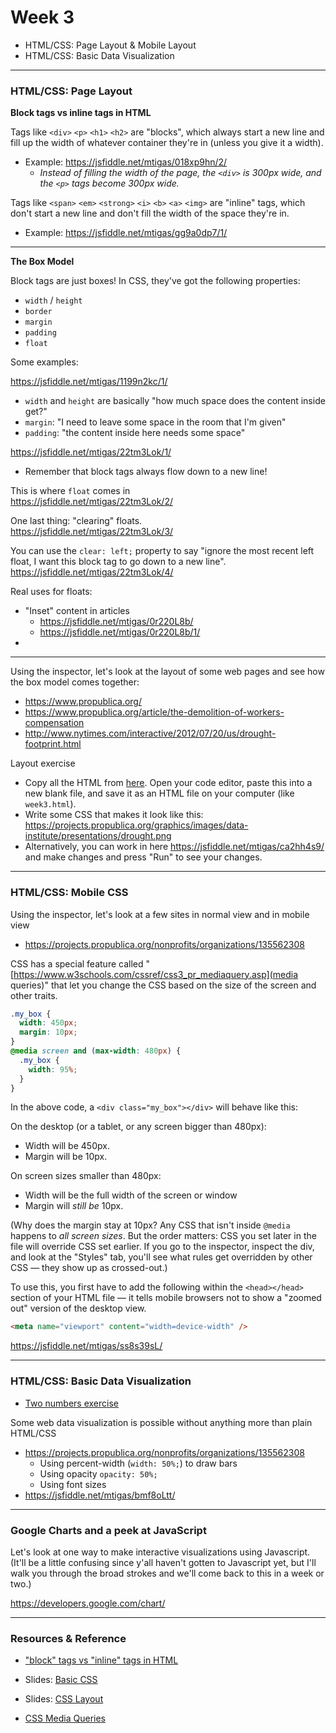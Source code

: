 # Week 3

* HTML/CSS: Page Layout & Mobile Layout
* HTML/CSS: Basic Data Visualization

---

### HTML/CSS: Page Layout

**Block tags vs inline tags in HTML**

Tags like `<div>` `<p>` `<h1>` `<h2>` are "blocks", which always start a new line and fill up the width of whatever container they're in (unless you give it a width).

* Example: https://jsfiddle.net/mtigas/018xp9hn/2/  
  * _Instead of filling the width of the page, the `<div>` is 300px wide, and the `<p>` tags become 300px wide._

Tags like `<span>` `<em>` `<strong>` `<i>` `<b>` `<a>` `<img>` are "inline" tags, which don't start a new line and don't fill the width of the space they're in.

* Example: https://jsfiddle.net/mtigas/gg9a0dp7/1/

---

**The Box Model**

Block tags are just boxes! In CSS, they've got the following properties:
* `width` / `height`
* `border`
* `margin`
* `padding`
* `float`

Some examples:

https://jsfiddle.net/mtigas/1199n2kc/1/
* `width` and `height` are basically "how much space does the content inside get?"
* `margin`: "I need to leave some space in the room that I'm given"
* `padding`: "the content inside here needs some space"

https://jsfiddle.net/mtigas/22tm3Lok/1/
* Remember that block tags always flow down to a new line!

This is where `float` comes in  
https://jsfiddle.net/mtigas/22tm3Lok/2/


One last thing: "clearing" floats.  
https://jsfiddle.net/mtigas/22tm3Lok/3/

You can use the `clear: left;` property to say "ignore the most recent left float, I want this block tag to go down to a new line".  
https://jsfiddle.net/mtigas/22tm3Lok/4/


Real uses for floats:
* "Inset" content in articles
  * https://jsfiddle.net/mtigas/0r220L8b/
  * https://jsfiddle.net/mtigas/0r220L8b/1/
*

---

Using the inspector, let's look at the layout of some web pages and see how the box model comes together:
* https://www.propublica.org/
* https://www.propublica.org/article/the-demolition-of-workers-compensation
* http://www.nytimes.com/interactive/2012/07/20/us/drought-footprint.html

Layout exercise
* Copy all the HTML from [here](https://codepen.io/sisiwei/pen/OMKZNE?editors=1000). Open your code editor, paste this into a new blank file, and save it as an HTML file on your computer (like `week3.html`).
* Write some CSS that makes it look like this:  
  https://projects.propublica.org/graphics/images/data-institute/presentations/drought.png
* Alternatively, you can work in here https://jsfiddle.net/mtigas/ca2hh4s9/ and make changes and press "Run" to see your changes.

---

### HTML/CSS: Mobile CSS

Using the inspector, let's look at a few sites in normal view and in mobile view
* https://projects.propublica.org/nonprofits/organizations/135562308

CSS has a special feature called "[https://www.w3schools.com/cssref/css3_pr_mediaquery.asp](media queries)" that let you change the CSS based on the size of the screen and other traits.

```css
.my_box {
  width: 450px;
  margin: 10px;
}
@media screen and (max-width: 480px) {
  .my_box {
    width: 95%;
  }
}
```

In the above code, a `<div class="my_box"></div>` will behave like this:

On the desktop (or a tablet, or any screen bigger than 480px):
* Width will be 450px.
* Margin will be 10px.

On screen sizes smaller than 480px:
* Width will be the full width of the screen or window
* Margin will _still be_ 10px.

(Why does the margin stay at 10px? Any CSS that isn't inside `@media` happens to _all screen sizes_. But the order matters: CSS you set later in the file will override CSS set earlier. If you go to the inspector, inspect the div, and look at the "Styles" tab, you'll see what rules get overridden by other CSS — they show up as crossed-out.)

To use this, you first have to add the following within the `<head></head>` section of your HTML file — it tells mobile browsers not to show a "zoomed out" version of the desktop view.

```html
<meta name="viewport" content="width=device-width" />
```

https://jsfiddle.net/mtigas/ss8s39sL/

---

### HTML/CSS: Basic Data Visualization

* [Two numbers exercise](http://www.scribblelive.com/blog/2012/07/27/45-ways-to-communicate-two-quantities/)

Some web data visualization is possible without anything more than plain HTML/CSS
* https://projects.propublica.org/nonprofits/organizations/135562308
  * Using percent-width (`width: 50%;`) to draw bars
  * Using opacity `opacity: 50%;`
  * Using font sizes
* https://jsfiddle.net/mtigas/bmf8oLtt/

---

### Google Charts and a peek at JavaScript

Let's look at one way to make interactive visualizations using Javascript. (It'll be a little confusing since y'all haven't gotten to Javascript yet, but I'll walk you through the broad strokes and we'll come back to this in a week or two.)

https://developers.google.com/chart/

---

### Resources & Reference

- ["block" tags vs "inline" tags in HTML](https://www.w3schools.com/htmL/html_blocks.asp)
- Slides: [Basic CSS](https://projects.propublica.org/graphics/images/data-institute/presentations/css.pdf)
- Slides: [CSS Layout](https://projects.propublica.org/graphics/images/data-institute/presentations/css-layout.pdf)

- [CSS Media Queries](https://www.w3schools.com/cssref/css3_pr_mediaquery.asp)
